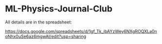 # ML-Physics-Journal-Club

All details are in the spreadsheet: 

https://docs.google.com/spreadsheets/d/1gf_Tk_ibAYzWey6NXgROQXLa0noNhx0uSe6az6mgwAI/edit?usp=sharing

